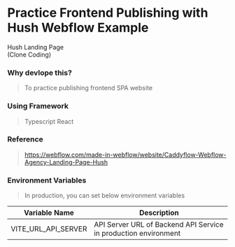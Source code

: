 # Practice Frontend Publishing with Hush Webflow Example

<p>
Hush Landing Page<br/>
(Clone Coding)
</p>

### Why devlope this?

> To practice publishing frontend SPA website

### Using Framework

> Typescript
> React

### Reference

> https://webflow.com/made-in-webflow/website/Caddyflow-Webflow-Agency-Landing-Page-Hush

### Environment Variables

> In production, you can set below environment variables

| Variable Name       | Description                                                     |
| ------------------- | --------------------------------------------------------------- |
| VITE_URL_API_SERVER | API Server URL of Backend API Service in production environment |
